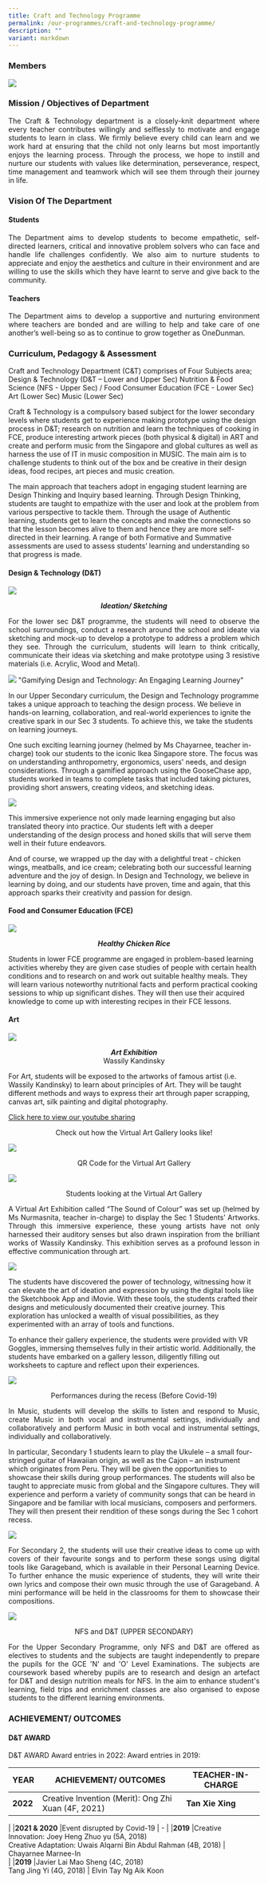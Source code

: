 ```yaml
---
title: Craft and Technology Programme
permalink: /our-programmes/craft-and-technology-programme/
description: ""
variant: markdown
---
```

### Members
![](/images/Department%20Photos/Craft%20&amp;%20Tech/insert_Pic1__1_.jpeg)
### Mission / Objectives of Department
  <p style="text-align: justify;">The Craft &amp; Technology department is a closely-knit department where every teacher contributes willingly and selflessly to motivate and engage students to learn in class. We firmly believe every child can learn and we work hard at ensuring that the child not only learns but most importantly enjoys the learning process. Through the process, we hope to instill and nurture our students with values like determination, perseverance, respect, time management and teamwork which will see them through their journey in life.</p>

### Vision Of The Department

#### Students
<p style="text-align: justify;">The Department aims to develop students to become empathetic, self-directed learners, critical and innovative problem solvers who can face and handle life challenges confidently. We also aim to nurture students to appreciate and enjoy the aesthetics and culture in their environment and are willing to use the skills which they have learnt to serve and give back to the community. 
</p>

#### Teachers
<p style="text-align: justify;">The Department aims to develop a supportive and nurturing environment where teachers are bonded and are willing to help and take care of one another’s well-being so as to continue to grow together as OneDunman.
</p>

### Curriculum, Pedagogy &amp; Assessment

Craft and Technology Department (C&amp;T) comprises of Four Subjects area; 
Design &amp; Technology (D&amp;T – Lower and Upper Sec) 
Nutrition &amp; Food Science (NFS - Upper Sec) / Food Consumer Education (FCE - Lower Sec)
Art (Lower Sec) 
Music (Lower Sec)

Craft &amp; Technology is a compulsory based subject for the lower secondary levels where students get to experience making prototype using the design process in D&amp;T; research on nutrition and learn the techniques of cooking in FCE, produce interesting artwork pieces (both physical &amp; digital) in ART and create and perform music from the Singapore and global cultures as well as harness the use of IT in music composition in MUSIC. The main aim is to challenge students to think out of the box and be creative in their design ideas, food recipes, art pieces and music creation. 

The main approach that teachers adopt in engaging student learning are Design Thinking and Inquiry based learning. Through Design Thinking, students are taught to empathize with the user and look at the problem from various perspective to tackle them. Through the usage of Authentic learning, students get to learn the concepts and make the connections so that the lesson becomes alive to them and hence they are more self-directed in their learning. A range of both Formative and Summative assessments are used to assess students’ learning and understanding so that progress is made. 
<p></p>

#### Design &amp; Technology (D&amp;T)
![](/images/Department%20Photos/Craft%20&amp;%20Tech/Insert_Pic2__1_.jpeg)
<p style="text-align: center;"><b><i>Ideation/ Sketching</i></b></p>

<p style="text-align: justify;">For the lower sec D&amp;T programme, the students will need to observe the school surroundings, conduct a research around the school and ideate via sketching and mock-up to develop a prototype to address a problem which they see. Through the curriculum, students will learn to think critically, communicate their ideas via sketching and make prototype using 3 resistive materials (i.e. Acrylic, Wood and Metal). </p>
 
![](/images/Department%20Photos/Craft%20&amp;%20Tech/insert_Pic3__1_.jpeg)
"Gamifying Design and Technology: An Engaging Learning Journey"

In our Upper Secondary curriculum, the Design and Technology programme takes a unique approach to teaching the design process. We believe in hands-on learning, collaboration, and real-world experiences to ignite the creative spark in our Sec 3 students. To achieve this, we take the students on learning journeys.

One such exciting learning journey (helmed by Ms Chayarnee, teacher in-charge) took our students to the iconic Ikea Singapore store. The focus was on understanding anthropometry, ergonomics, users' needs, and design considerations. Through a gamified approach using the GooseChase app, students worked in teams to complete tasks that included taking pictures, providing short answers, creating videos, and sketching ideas.<p></p>
	
![](/images/Department%20Photos/Craft%20&amp;%20Tech/insert_Pic4__1_.jpeg)

This immersive experience not only made learning engaging but also translated theory into practice. Our students left with a deeper understanding of the design process and honed skills that will serve them well in their future endeavors.

And of course, we wrapped up the day with a delightful treat - chicken wings, meatballs, and ice cream; celebrating both our successful learning adventure and the joy of design. In Design and Technology, we believe in learning by doing, and our students have proven, time and again, that this approach sparks their creativity and passion for design.

#### Food and Consumer Education (FCE)
![](/images/Department%20Photos/Craft%20&amp;%20Tech/Insert%20pic_file3.jpeg)
<p></p><p style="text-align: center;"><b><i>Healthy Chicken Rice</i></b></p>

Students in lower FCE programme are engaged in problem-based learning activities whereby they are given case studies of people with certain health conditions and to research on and work out suitable healthy meals. They will learn various noteworthy nutritional facts and perform practical cooking 
sessions to whip up significant dishes. They will then use their acquired knowledge to come up with interesting recipes in their FCE lessons. <p></p>

#### Art
 ![](/images/Department%20Photos/Craft%20&amp;%20Tech/insert_Pic6__1_.JPG)
<p style="text-align: center;"><b><i>Art Exhibition</i></b><br>Wassily Kandinsky </p>

For Art, students will be exposed to the artworks of famous artist (i.e. Wassily Kandinsky) to learn about principles of Art. They will be taught different methods and ways to express their art through paper scrapping, canvas art, silk painting and digital photography. 

[Click here to view our youtube sharing](https://youtu.be/XG9sOoeGv4I)<p></p>

<p style="text-align: center;">Check out how the Virtual Art Gallery looks like! </p>
	
![](/images/Department%20Photos/Craft%20&amp;%20Tech/insert_QRcode__1_.png)
<p style="text-align: center;">QR Code for the Virtual Art Gallery</p>

![](/images/Department%20Photos/Craft%20&amp;%20Tech/insert_Pic7__1_.jpeg)
<p style="text-align: center;">Students looking at the Virtual Art Gallery</p>

<p style="text-align: justify;">A Virtual Art Exhibition called “The Sound of Colour” was set up (helmed by Ms Nurmasnita, teacher in-charge) to display the Sec 1 Students’ Artworks. Through this immersive experience, these young artists have not only harnessed their auditory senses but also drawn inspiration from the brilliant works of Wassily Kandinsky. This exhibition serves as a profound lesson in effective communication through art.</p>

![](/images/Department%20Photos/Craft%20&amp;%20Tech/insert_Pic8__1_.jpeg)

The students have discovered the power of technology, witnessing how it can elevate the art of ideation and expression by using the digital tools like the Sketchbook App and iMovie. With these tools, the students crafted their designs and meticulously documented their creative journey. This exploration has unlocked a wealth of visual possibilities, as they experimented with an array of tools and functions.

To enhance their gallery experience, the students were provided with VR Goggles, immersing themselves fully in their artistic world. Additionally, the students have embarked on a gallery lesson, diligently filling out worksheets to capture and reflect upon their experiences.<p></p>
![](/images/Department%20Photos/Craft%20&amp;%20Tech/Insert%20pic_file6.png)

<p style="text-align: center;">Performances during the recess (Before Covid-19)</p>

<p style="text-align: justify;">In Music, students will develop the skills to listen and respond to Music, create Music in both vocal and instrumental settings, individually and collaboratively and perform Music in both vocal and instrumental settings, individually and collaboratively.

In particular, Secondary 1 students learn to play the Ukulele – a small four-stringed guitar of Hawaiian origin, as well as the Cajon – an instrument which originates from Peru. They will be given the opportunities to showcase their skills during group performances. The students will also be taught to appreciate music from global and the Singapore cultures. They will experience and perform a variety of community songs that can be heard in Singapore and be familiar with local musicians, composers and performers. They will then present their rendition of these songs during the Sec 1 cohort recess. 
</p>

![](/images/Department%20Photos/Craft%20&amp;%20Tech/insert_Pic10a__1_.png)
<p style="text-align: justify;">For Secondary 2, the students will use their creative ideas to come up with covers of their favourite songs and to perform these songs using digital tools like Garageband, which is available in their Personal Learning Device. To further enhance the music experience of students, they will write their own lyrics and compose their own music through the use of Garageband. A mini performance will be held in the classrooms for them to showcase their compositions.</p>

![](/images/Department%20Photos/Craft%20&amp;%20Tech/insert_Pic10b__1_.png)

<p style="text-align: center;">
	NFS and D&amp;T (UPPER SECONDARY)</p>
<p style="text-align: justify;">For the Upper Secondary Programme, only NFS and D&amp;T are offered as electives to students and the subjects are taught independently to prepare the pupils for the GCE 'N' and 'O' Level Examinations. The subjects are coursework based whereby pupils are to research and design an artefact for D&amp;T and design nutrition meals for NFS. In the aim to enhance student's learning, field trips and enrichment classes are also organised to expose students to the different learning environments.</p>

### ACHIEVEMENT/ OUTCOMES

#### D&amp;T AWARD
D&amp;T AWARD
Award entries in 2022:
Award entries in 2019:


| YEAR | ACHIEVEMENT/ OUTCOMES | TEACHER-IN-CHARGE |
| -------- | -------- | -------- |
| **2022**   |Creative Invention (Merit): Ong Zhi Xuan (4F, 2021)    | **Tan Xie Xing**   |
|
|**2021 &amp; 2020**   |Event disrupted by Covid-19  | -
|
|**2019**  |Creative Innovation: Joey Heng Zhuo yu (5A, 2018) <br> Creative Adaptation: Uwais Alqarni Bin Abdul Rahman (4B, 2018) |  Chayarnee Marnee-In  
|
|**2019**  |Javier Lai Mao Sheng (4C, 2018) <br>Tang Jing Yi (4G, 2018)  | Elvin Tay&nbsp;Ng Aik Koon